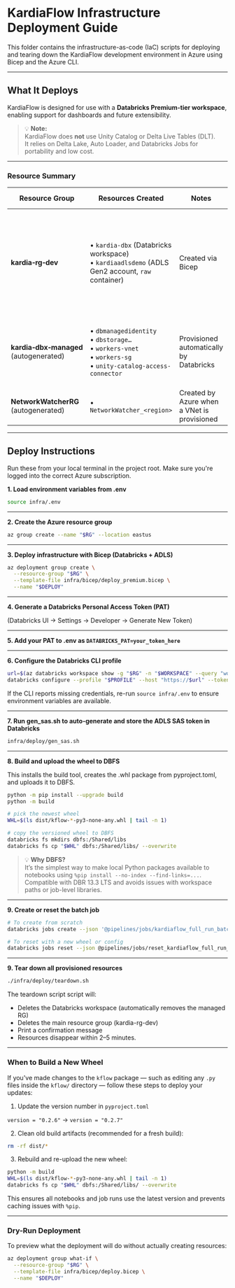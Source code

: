 # KardiaFlow Infrastructure Deployment Guide

This folder contains the infrastructure-as-code (IaC) scripts for deploying and tearing down the KardiaFlow development environment in Azure using Bicep and the Azure CLI.

---

## What It Deploys

KardiaFlow is designed for use with a **Databricks Premium-tier workspace**, enabling support for dashboards and future extensibility.

> 💡 **Note:**  
> KardiaFlow does **not** use Unity Catalog or Delta Live Tables (DLT).  
> It relies on Delta Lake, Auto Loader, and Databricks Jobs for portability and low cost.

---

### Resource Summary

| Resource Group                     | Resources Created                                                                                                                | Notes                                                                                     | Cost Guidance                                                                                                   |
|-----------------------------------|----------------------------------------------------------------------------------------------------------------------------------|-------------------------------------------------------------------------------------------|-----------------------------------------------------------------------------------------------------------------|
| **kardia‑rg‑dev**                 | • `kardia‑dbx` (Databricks workspace)<br>• `kardiaadlsdemo` (ADLS Gen2 account, `raw` container)                                 | Created via Bicep                                                                         | • Workspace control-plane is free while clusters are off<br>• Storage billed by usage (LRS hot tier) |
| **kardia‑dbx‑managed** (autogenerated) | • `dbmanagedidentity`<br>• `dbstorage…`<br>• `workers‑vnet`<br>• `workers‑sg`<br>• `unity-catalog-access-connector`             | Provisioned automatically by Databricks                                                  | • All resources are free except `dbstorage` (minimal DBFS usage)                                               |
| **NetworkWatcherRG** (autogenerated)   | • `NetworkWatcher_<region>`                                                                                                     | Created by Azure when a VNet is provisioned                                              | Free                                                                                                            |

---

## Deploy Instructions

Run these from your local terminal in the project root. Make sure you're logged into the correct Azure subscription.

**1. Load environment variables from .env**

```bash
source infra/.env
```

---

**2. Create the Azure resource group**

```bash
az group create --name "$RG" --location eastus
```

---

**3. Deploy infrastructure with Bicep (Databricks + ADLS)**

```bash
az deployment group create \
  --resource-group "$RG" \
  --template-file infra/bicep/deploy_premium.bicep \
  --name "$DEPLOY"
```

---

**4. Generate a Databricks Personal Access Token (PAT)**

(Databricks UI → Settings → Developer → Generate New Token)

---

**5. Add your PAT to .env as `DATABRICKS_PAT=your_token_here`**

---

**6. Configure the Databricks CLI profile**

```bash
url=$(az databricks workspace show -g "$RG" -n "$WORKSPACE" --query "workspaceUrl" -o tsv)
databricks configure --profile "$PROFILE" --host "https://$url" --token <<< "${DATABRICKS_PAT}"$'\n'
```

If the CLI reports missing credentials, re-run `source infra/.env` to ensure environment variables are available.

---

**7. Run gen_sas.sh to auto-generate and store the ADLS SAS token in Databricks**

```bash
infra/deploy/gen_sas.sh
```

---

**8. Build and upload the wheel to DBFS**

This installs the build tool, creates the .whl package from pyproject.toml, and uploads it to DBFS.

```bash
python -m pip install --upgrade build
python -m build

# pick the newest wheel
WHL=$(ls dist/kflow-*-py3-none-any.whl | tail -n 1)

# copy the versioned wheel to DBFS
databricks fs mkdirs dbfs:/Shared/libs
databricks fs cp "$WHL" dbfs:/Shared/libs/ --overwrite
```

> 💡 **Why DBFS?**  
> It’s the simplest way to make local Python packages available to notebooks using `%pip install --no-index --find-links=...`.  
> Compatible with DBR 13.3 LTS and avoids issues with workspace paths or job-level libraries.

---

**9. Create or reset the batch job**

```bash
# To create from scratch
databricks jobs create --json '@pipelines/jobs/kardiaflow_full_run_batch.json' --profile kardia
```

```bash
# To reset with a new wheel or config
databricks jobs reset --json @pipelines/jobs/reset_kardiaflow_full_run_batch.json
```

---

**9. Tear down all provisioned resources**

```bash
./infra/deploy/teardown.sh
```

The teardown script script will:

- Deletes the Databricks workspace (automatically removes the managed RG)
- Deletes the main resource group (kardia-rg-dev)
- Print a confirmation message
- Resources disappear within 2–5 minutes.

---

### When to Build a New Wheel

If you've made changes to the `kflow` package — such as editing any `.py` files inside the `kflow/` directory — follow these steps to deploy your updates:

1. Update the version number in `pyproject.toml`

`version = "0.2.6"` → `version = "0.2.7"`


2. Clean old build artifacts (recommended for a fresh build):

```bash
rm -rf dist/*
```

3. Rebuild and re-upload the new wheel:

```bash
python -m build
WHL=$(ls dist/kflow-*-py3-none-any.whl | tail -n 1)
databricks fs cp "$WHL" dbfs:/Shared/libs/ --overwrite
```

This ensures all notebooks and job runs use the latest version and prevents caching issues with `%pip`.

---

### Dry-Run Deployment

To preview what the deployment will do without actually creating resources:

```bash
az deployment group what-if \
  --resource-group "$RG" \
  --template-file infra/bicep/deploy.bicep \
  --name "$DEPLOY"
```